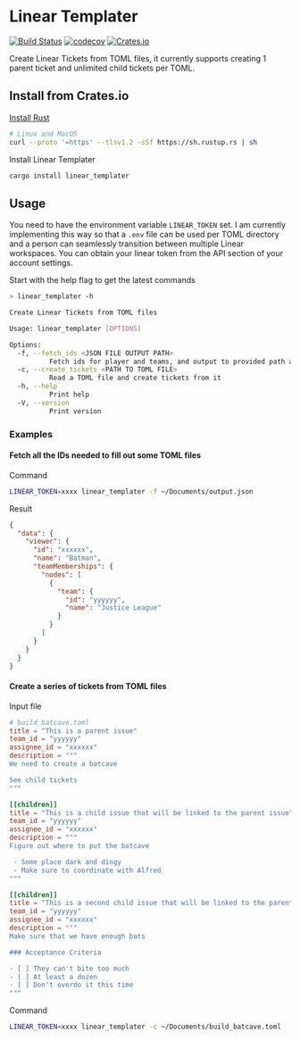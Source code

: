 # Linear Templater

[![Build Status](https://github.com/alanvardy/linear_templater/workflows/ci/badge.svg)](https://github.com/alanvardy/linear_templater) [![codecov](https://codecov.io/gh/alanvardy/linear_templater/branch/main/graph/badge.svg?token=9FBJK1SU0K)](https://codecov.io/gh/alanvardy/linear_templater) [![Crates.io](https://img.shields.io/crates/v/linear_templater.svg)](https://crates.io/crates/linear_templater)

Create Linear Tickets from TOML files, it currently supports creating 1 parent ticket and unlimited child tickets per TOML.

## Install from Crates.io

[Install Rust](https://www.rust-lang.org/tools/install)

```bash
# Linux and MacOS
curl --proto '=https' --tlsv1.2 -sSf https://sh.rustup.rs | sh
```

Install Linear Templater

```bash
cargo install linear_templater
```

## Usage

You need to have the environment variable `LINEAR_TOKEN` set. I am currently implementing this way so that a `.env` file can be used per TOML directory and a person can seamlessly transition between multiple Linear workspaces. You can obtain your linear token from the API section of your account settings.

Start with the help flag to get the latest commands

```bash
> linear_templater -h

Create Linear Tickets from TOML files

Usage: linear_templater [OPTIONS]

Options:
  -f, --fetch_ids <JSON FILE OUTPUT PATH>
          Fetch ids for player and teams, and output to provided path as a JSON file
  -c, --create_tickets <PATH TO TOML FILE>
          Read a TOML file and create tickets from it
  -h, --help
          Print help
  -V, --version
          Print version
```

### Examples

#### Fetch all the IDs needed to fill out some TOML files

Command

```bash
LINEAR_TOKEN=xxxx linear_templater -f ~/Documents/output.json
```

Result

```json
{
  "data": {
    "viewer": {
      "id": "xxxxxx",
      "name": "Batman",
      "teamMemberships": {
        "nodes": [
          {
            "team": {
              "id": "yyyyyy",
              "name": "Justice League"
            }
          }
        ]
      }
    }
  }
}
```

#### Create a series of tickets from TOML files

Input file

```toml
# build_batcave.toml
title = "This is a parent issue"
team_id = "yyyyyy"
assignee_id = "xxxxxx"
description = """
We need to create a batcave

See child tickets
"""

[[children]]
title = "This is a child issue that will be linked to the parent issue"
team_id = "yyyyyy"
assignee_id = "xxxxxx"
description = """
Figure out where to put the batcave

 - Some place dark and dingy
 - Make sure to coordinate with Alfred
"""

[[children]]
title = "This is a second child issue that will be linked to the parent issue"
team_id = "yyyyyy"
assignee_id = "xxxxxx"
description = """
Make sure that we have enough bats

### Acceptance Criteria

- [ ] They can't bite too much
- [ ] At least a dozen
- [ ] Don't overdo it this time
"""

```

Command

```bash
LINEAR_TOKEN=xxxx linear_templater -c ~/Documents/build_batcave.toml
```
